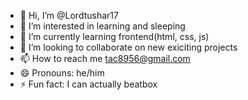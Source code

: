 - 👋 Hi, I’m @Lordtushar17
- 👀 I’m interested in learning and sleeping
- 🌱 I’m currently learning frontend(html, css, js)
- 💞️ I’m looking to collaborate on new exiciting projects
- 📫 How to reach me tac8956@gmail.com
- 😄 Pronouns: he/him
- ⚡ Fun fact: I can actually beatbox

<!---
Lordtushar17/Lordtushar17 is a ✨ special ✨ repository because its `README.md` (this file) appears on your GitHub profile.
You can click the Preview link to take a look at your changes.
--->
